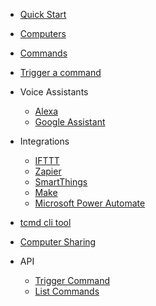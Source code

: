 <!-- docs/_sidebar.md -->

* [Quick Start](./QuickStart.md)

* [Computers](./Computers.md)
* [Commands](./Commands.md)
* [Trigger a command](./TriggerCommands.md)
* Voice Assistants
  * [Alexa](./Alexa.md)
  * [Google Assistant](./SmartHomeGoogle.md)
* Integrations
  * [IFTTT](./IFTTT.md)
  * [Zapier](./Zapier.md)
  * [SmartThings](./SmartThings.md)
  * [Make](./Make.md)
  * [Microsoft Power Automate](./MSPowerAutomate.md)
* [tcmd cli tool](./tcmdCLI.md)
* [Computer Sharing](./ComputerSharing.md)
* API
  * [Trigger Command](./API/TriggerCommand.md)
  * [List Commands](./API/ListCommands.md)